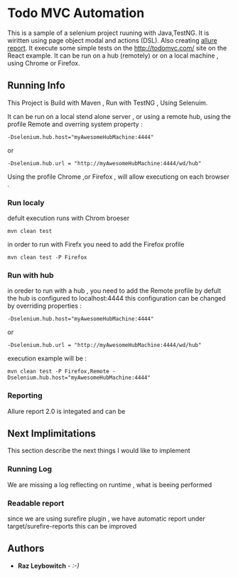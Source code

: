 # Todo MVC Automation
This is a sample of a selenium project ruuning with Java,TestNG.
It is wiritten using page object modal and actions (DSL).
Also creating [allure report](http://allure.qatools.ru). 
It execute some simple tests on the http://todomvc.com/ site on the React example.
It can be run on a hub (remotely) or on a local machine , using Chrome or Firefox. 
## Running Info
This Project is Build with Maven , Run with TestNG , Using Selenuim.

It can be run on a local stend alone server , or using a remote hub, using the profile Remote and overring system property :
```
-Dselenium.hub.host="myAwesomeHubMachine:4444" 
```
or
```
-Dselenium.hub.url = "http://myAwesomeHubMachine:4444/wd/hub"
```
Using the profile Chrome ,or Firefox , will allow executiong on each browser .
### Run localy 
defult execution runs with Chrom broeser 
```
mvn clean test 
```
in order to run with Firefx you need to add the Firefox profile 
```
mvn clean test -P Firefox
```
### Run with hub
in oreder to run with a hub , you need to add the Remote profile 
by defult the hub is configured to localhost:4444 this configuration can be changed by overriding properties :
```
-Dselenium.hub.host="myAwesomeHubMachine:4444" 
```
or
```
-Dselenium.hub.url = "http://myAwesomeHubMachine:4444/wd/hub"
```
execution example will be :
```
mvn clean test -P Firefox,Remote -Dselenium.hub.host="myAwesomeHubMachine:4444" 
```
### Reporting  
Allure report 2.0 is integated and can be 

## Next Implimitations 
This section describe the next things I would like to implement

### Running Log
We are missing a log reflecting on runtime , what is beeing performed 

### Readable report
since we are using surefire plugin , we have automatic report under target/surefire-reports
this can be improved 


## Authors

* **Raz Leybowitch** - *:-)* 

